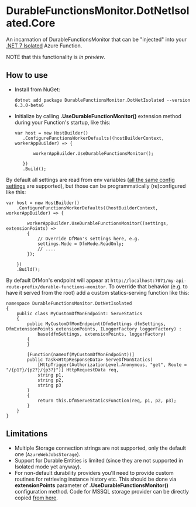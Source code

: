 # DurableFunctionsMonitor.DotNetIsolated.Core

An incarnation of DurableFunctionsMonitor that can be "injected" into your [.NET 7 Isolated](https://learn.microsoft.com/en-us/azure/azure-functions/dotnet-isolated-process-guide) Azure Function.

NOTE that this functionality is *in preview*.

## How to use

* Install from NuGet:
   ```
   dotnet add package DurableFunctionsMonitor.DotNetIsolated --version 6.3.0-beta6
   ```
* Initialize by calling **.UseDurableFunctionMonitor()** extension method during your Function's startup, like this:
   ```
  var host = new HostBuilder()
      .ConfigureFunctionsWorkerDefaults((hostBuilderContext, workerAppBuilder) => {

          workerAppBuilder.UseDurableFunctionsMonitor();

      })
      .Build();
   ```


By default all settings are read from env variables ([all the same config settings](https://github.com/microsoft/DurableFunctionsMonitor/wiki/Config-Settings-Reference) are supported), but those can be programmatically (re)configured like this:
```
var host = new HostBuilder()
    .ConfigureFunctionsWorkerDefaults((hostBuilderContext, workerAppBuilder) => {

        workerAppBuilder.UseDurableFunctionsMonitor((settings, extensionPoints) => 
        {
            // Override DfMon's settings here, e.g.
            settings.Mode = DfmMode.ReadOnly;
            // ....
        });

    })
    .Build();
```

By default DfMon's endpoint will appear at `http://localhost:7071/my-api-route-prefix/durable-functions-monitor`. To override that behavior (e.g. to have it served from the root) add a custom statics-serving function like this:
```
namespace DurableFunctionsMonitor.DotNetIsolated
{
    public class MyCustomDfMonEndpoint: ServeStatics
    {
        public MyCustomDfMonEndpoint(DfmSettings dfmSettings, DfmExtensionPoints extensionPoints, ILoggerFactory loggerFactory) : 
            base(dfmSettings, extensionPoints, loggerFactory)
        {
        }

        [Function(nameof(MyCustomDfMonEndpoint))]
        public Task<HttpResponseData> ServeDfMonStatics(
            [HttpTrigger(AuthorizationLevel.Anonymous, "get", Route = "/{p1?}/{p2?}/{p3?}")] HttpRequestData req,
            string p1,
            string p2,
            string p3
        )
        {
            return this.DfmServeStaticsFunction(req, p1, p2, p3);
        }
    }
}
```

## Limitations

* Multiple Storage connection strings are not supported, only the default one (`AzureWebJobsStorage`).
* Support for Durable Entities is limited (since they are not supported in Isolated mode yet anyway).
* For non-default durability providers you'll need to provide custom routines for retrieving instance history etc. This should be done via **extensionPoints** parameter of **.UseDurableFunctionsMonitor()** configuration method. Code for MSSQL storage provider can be directly copied [from here](https://github.com/microsoft/DurableFunctionsMonitor/blob/main/custom-backends/mssql/Startup.cs).


